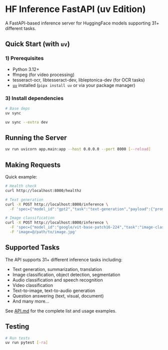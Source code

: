 # HF Inference FastAPI (uv Edition)

A FastAPI-based inference server for HuggingFace models supporting 31+ different tasks.

## Quick Start (with `uv`)

### 1) Prerequisites

- Python 3.12+
- ffmpeg (for video processing)
- tesseract-ocr, libtesseract-dev, libleptonica-dev (for OCR tasks)
- [`uv`](https://docs.astral.sh/uv/) installed (`pipx install uv` or via your package manager)

### 3) Install dependencies

```bash
# Base deps
uv sync

uv sync --extra dev
```

## Running the Server

```bash
uv run uvicorn app.main:app --host 0.0.0.0 --port 8000 [--reload]
```

## Making Requests

Quick example:

```bash
# Health check
curl http://localhost:8000/healthz

# Text generation
curl -X POST http://localhost:8000/inference \
  -F 'spec={"model_id":"gpt2","task":"text-generation","payload":{"prompt":"Hello world"}}'

# Image classification
curl -X POST http://localhost:8000/inference \
  -F 'spec={"model_id":"google/vit-base-patch16-224","task":"image-classification","payload":{}}' \
  -F 'image=@/path/to/image.jpg'
```

## Supported Tasks

The API supports 31+ different inference tasks including:
- Text generation, summarization, translation
- Image classification, object detection, segmentation
- Audio classification and speech recognition
- Video classification
- Text-to-image, text-to-audio generation
- Question answering (text, visual, document)
- And many more...

See [API.md](./API.md) for the complete list and usage examples.

## Testing

```bash
# Run tests
uv run pytest [-ra]
```
